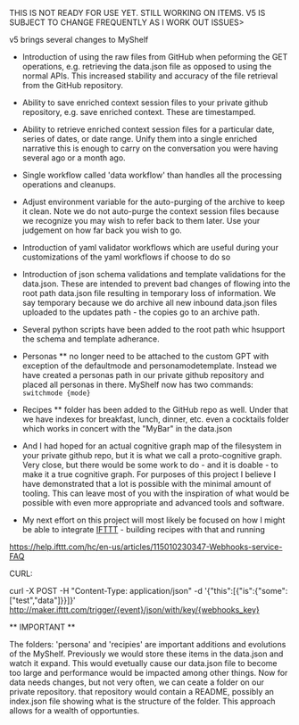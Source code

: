 THIS IS NOT READY FOR USE YET. STILL WORKING ON ITEMS. V5 IS SUBJECT TO CHANGE FREQUENTLY AS I WORK OUT ISSUES>

v5 brings several changes to MyShelf

* Introduction of using the raw files from GitHub when peforming the GET operations, e.g. retrieving the data.json file as opposed to using the normal APIs. This increased stability and accuracy of the file retrieval from the GitHub repository.
* Ability to save enriched context session files to your private github repository, e.g. save enriched context. These are timestamped.
* Ability to retrieve enriched context session files for a particular date, series of dates, or date range. Unify them into a single enriched narrative this is enough to carry on the conversation you were having several ago or a month ago.
* Single workflow called 'data workflow' than handles all the processing operations and cleanups.
* Adjust environment variable for the auto-purging of the archive to keep it clean. Note we do not auto-purge the context session files because we recognize you may wish to refer back to them later. Use your judgement on how far back you wish to go.
* Introduction of yaml validator workflows which are useful during your customizations of the yaml workflows if choose to do so
* Introduction of json schema validations and template validations for the data.json. These are intended to prevent bad changes of flowing into the root path data.json file resulting in temporary loss of information. We say temporary because we do archive all new inbound data.json files uploaded to the updates path - the copies go to an archive path.
* Several python scripts have been added to the root path whic hsupport the schema and template adherance.
* Personas ** no longer need to be attached to the custom GPT with exception of the defaultmode and personamodetemplate. Instead we have created a personas path in our private github repository and placed all personas in there. MyShelf now has two commands: `switchmode {mode}`
* Recipes ** folder has been added to the GitHub repo as well. Under that we have indexes for breakfast, lunch, dinner, etc. even a cocktails folder which works in concert with the "MyBar" in the data.json

* And I had hoped for an actual cognitive graph map of the filesystem in your private github repo, but it is what we call a proto-cognitive graph. Very close, but there would be some work to do - and it is doable - to make it a true cognitive graph. For purposes of this project I believe I have demonstrated that a lot is possible with the minimal amount of tooling. This can leave most of you with the inspiration of what would be possible with even more appropriate and advanced tools and software.

* My next effort on this project will most likely be focused on how I might be able to integrate [IFTTT](https://ifttt.com) - building recipes with that and running

https://help.ifttt.com/hc/en-us/articles/115010230347-Webhooks-service-FAQ

CURL:

curl -X POST -H "Content-Type: application/json" -d '{"this":[{"is":{"some":["test","data"]}}]}' http://maker.ifttt.com/trigger/{event}/json/with/key/{webhooks_key}



** IMPORTANT **

The folders: 'persona' and 'recipies' are important additions  and evolutions of the MyShelf. Previously we would store these items in the data.json and watch it expand. This would evetually cause our data.json file to become too large and performance would be impacted among other things. Now for data needs changes, but not very often, we can ceate a folder on our private repository. that repository would contain a README, possibly an index.json file showing what is the structure of the folder. This approach allows for a wealth of opportunties.
